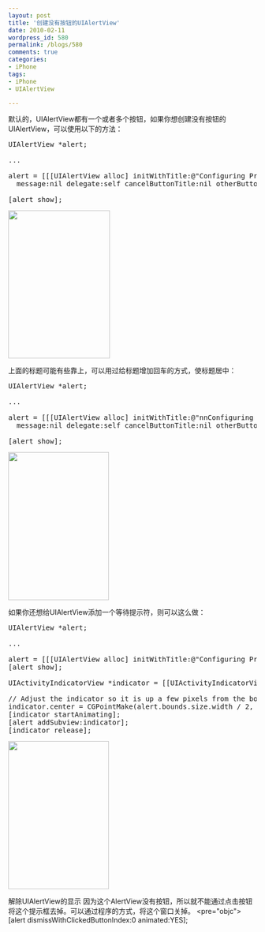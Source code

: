 ```yaml
---
layout: post
title: '创建没有按钮的UIAlertView'
date: 2010-02-11
wordpress_id: 580
permalink: /blogs/580
comments: true
categories:
- iPhone
tags:
- iPhone
- UIAlertView

---
```

默认的，UIAlertView都有一个或者多个按钮，如果你想创建没有按钮的UIAlertView，可以使用以下的方法：

<pre class="prettyprint linenums">
UIAlertView *alert;
 
...
 
alert = [[[UIAlertView alloc] initWithTitle:@"Configuring PreferencesnPlease Wait..." 
  message:nil delegate:self cancelButtonTitle:nil otherButtonTitles: nil] autorelease];
 
[alert show];
</pre>
<img alt="" src="http://iphonedevelopertips.com/wp-content/uploads/2010/02/alert1-206x300.png" title="UIAlertView" class="alignnone" width="206" height="300" />

上面的标题可能有些靠上，可以用过给标题增加回车的方式，使标题居中：
<pre class="prettyprint linenums">
UIAlertView *alert;
 
...

alert = [[[UIAlertView alloc] initWithTitle:@"nnConfiguring PreferencesnPlease Wait..." 
  message:nil delegate:self cancelButtonTitle:nil otherButtonTitles: nil] autorelease];
 
[alert show];
</pre>
<img alt="" src="http://iphonedevelopertips.com/wp-content/uploads/2010/02/alert2-204x300.png" title="UIAlertView" class="alignnone" width="204" height="300" />

如果你还想给UIAlertView添加一个等待提示符，则可以这么做：
<pre class="prettyprint linenums">
UIAlertView *alert;
 
...
 
alert = [[[UIAlertView alloc] initWithTitle:@"Configuring PreferencesnPlease Wait..." message:nil delegate:self cancelButtonTitle:nil otherButtonTitles: nil] autorelease];
[alert show];
 
UIActivityIndicatorView *indicator = [[UIActivityIndicatorView alloc] initWithActivityIndicatorStyle:UIActivityIndicatorViewStyleWhiteLarge];
 
// Adjust the indicator so it is up a few pixels from the bottom of the alert
indicator.center = CGPointMake(alert.bounds.size.width / 2, alert.bounds.size.height - 50);
[indicator startAnimating];
[alert addSubview:indicator];
[indicator release];
</pre>
<img alt="" src="http://iphonedevelopertips.com/wp-content/uploads/2010/02/alert3-204x300.png" title="UIAlertView" class="alignnone" width="204" height="300" />

解除UIAlertView的显示
因为这个AlertView没有按钮，所以就不能通过点击按钮将这个提示框去掉。可以通过程序的方式，将这个窗口关掉。
<pre="objc">
[alert dismissWithClickedButtonIndex:0 animated:YES];
</pre>
